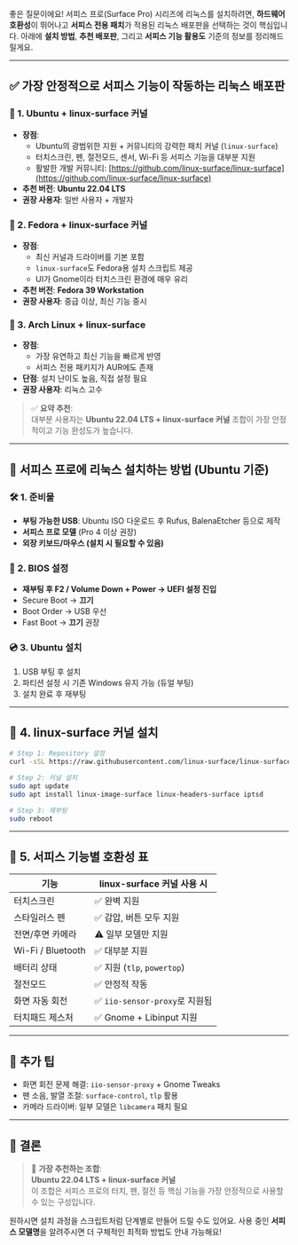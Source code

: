 좋은 질문이에요! 서피스 프로(Surface Pro) 시리즈에 리눅스를 설치하려면, **하드웨어 호환성**이 뛰어나고 **서피스 전용 패치**가 적용된 리눅스 배포판을 선택하는 것이 핵심입니다. 아래에 **설치 방법**, **추천 배포판**, 그리고 **서피스 기능 활용도** 기준의 정보를 정리해드릴게요.

---

## ✅ **가장 안정적으로 서피스 기능이 작동하는 리눅스 배포판**

### 🔷 1. **Ubuntu + linux-surface 커널**
- **장점**:
  - Ubuntu의 광범위한 지원 + 커뮤니티의 강력한 패치 커널 (`linux-surface`)
  - 터치스크린, 펜, 절전모드, 센서, Wi-Fi 등 서피스 기능을 대부분 지원
  - 활발한 개발 커뮤니티: [https://github.com/linux-surface/linux-surface](https://github.com/linux-surface/linux-surface)
- **추천 버전**: **Ubuntu 22.04 LTS**
- **권장 사용자**: 일반 사용자 + 개발자

### 🔷 2. **Fedora + linux-surface 커널**
- **장점**:
  - 최신 커널과 드라이버를 기본 포함
  - `linux-surface`도 Fedora용 설치 스크립트 제공
  - UI가 Gnome이라 터치스크린 환경에 매우 유리
- **추천 버전**: **Fedora 39 Workstation**
- **권장 사용자**: 중급 이상, 최신 기능 중시

### 🔷 3. **Arch Linux + linux-surface**
- **장점**:
  - 가장 유연하고 최신 기능을 빠르게 반영
  - 서피스 전용 패키지가 AUR에도 존재
- **단점**: 설치 난이도 높음, 직접 설정 필요
- **권장 사용자**: 리눅스 고수

> ✅ **요약 추천**:  
> 대부분 사용자는 **Ubuntu 22.04 LTS + linux-surface 커널** 조합이 가장 안정적이고 기능 완성도가 높습니다.

---

## 🧰 **서피스 프로에 리눅스 설치하는 방법 (Ubuntu 기준)**

### 🛠️ **1. 준비물**
- **부팅 가능한 USB**: Ubuntu ISO 다운로드 후 Rufus, BalenaEtcher 등으로 제작
- **서피스 프로 모델** (Pro 4 이상 권장)
- **외장 키보드/마우스 (설치 시 필요할 수 있음)**

### 🔧 **2. BIOS 설정**
- **재부팅 후 F2 / Volume Down + Power → UEFI 설정 진입**
- Secure Boot → **끄기**
- Boot Order → USB 우선
- Fast Boot → **끄기** 권장

### 💿 **3. Ubuntu 설치**
1. USB 부팅 후 설치
2. 파티션 설정 시 기존 Windows 유지 가능 (듀얼 부팅)
3. 설치 완료 후 재부팅

---

## 🔁 **4. linux-surface 커널 설치**

```bash
# Step 1: Repository 설정
curl -sSL https://raw.githubusercontent.com/linux-surface/linux-surface/main/pkg/setup.sh | sh

# Step 2: 커널 설치
sudo apt update
sudo apt install linux-image-surface linux-headers-surface iptsd

# Step 3: 재부팅
sudo reboot
```

---

## 🧩 **5. 서피스 기능별 호환성 표**

| 기능             | linux-surface 커널 사용 시 |
|------------------|-----------------------------|
| 터치스크린       | ✅ 완벽 지원                 |
| 스타일러스 펜     | ✅ 감압, 버튼 모두 지원        |
| 전면/후면 카메라 | ⚠️ 일부 모델만 지원            |
| Wi-Fi / Bluetooth | ✅ 대부분 지원               |
| 배터리 상태       | ✅ 지원 (`tlp`, `powertop`)   |
| 절전모드          | ✅ 안정적 작동                |
| 화면 자동 회전     | ✅ `iio-sensor-proxy`로 지원됨 |
| 터치패드 제스처   | ✅ Gnome + Libinput 지원       |

---

## 🌟 추가 팁
- 화면 회전 문제 해결: `iio-sensor-proxy` + Gnome Tweaks
- 팬 소음, 발열 조절: `surface-control`, `tlp` 활용
- 카메라 드라이버: 일부 모델은 `libcamera` 패치 필요

---

## 💬 결론

> 📌 **가장 추천하는 조합**:  
> **Ubuntu 22.04 LTS + linux-surface 커널**  
> 이 조합은 서피스 프로의 터치, 펜, 절전 등 핵심 기능을 가장 안정적으로 사용할 수 있는 구성입니다.

원하시면 설치 과정을 스크립트처럼 단계별로 만들어 드릴 수도 있어요. 사용 중인 **서피스 모델명**을 알려주시면 더 구체적인 최적화 방법도 안내 가능해요!
